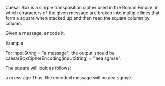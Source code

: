 Caesar Box is a simple transposition cipher used in the Roman Empire, in which characters of the given message are broken 
into multiple lines that form a square when stacked up and then read the square column by column.

Given a message, encode it.

Example

For inputString = "a message", the output should be
caesarBoxCipherEncoding(inputString) = "aea sgmse".

The square will look as follows:

a m
ess
age
Thus, the encoded message will be aea sgmse.
